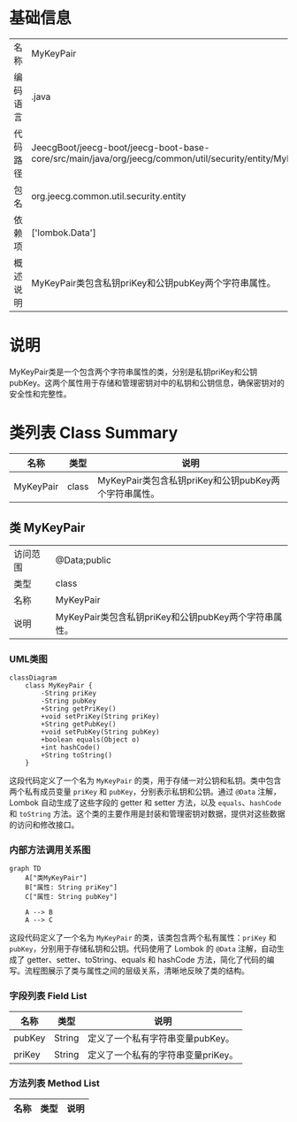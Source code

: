 # 基础信息

|      |      |
|------|------|
| 名称 | MyKeyPair |
| 编码语言 | .java |
| 代码路径 | JeecgBoot/jeecg-boot/jeecg-boot-base-core/src/main/java/org/jeecg/common/util/security/entity/MyKeyPair.java |
| 包名 | org.jeecg.common.util.security.entity |
| 依赖项 | ['lombok.Data'] |
| 概述说明 | MyKeyPair类包含私钥priKey和公钥pubKey两个字符串属性。 |

# 说明

MyKeyPair类是一个包含两个字符串属性的类，分别是私钥priKey和公钥pubKey。这两个属性用于存储和管理密钥对中的私钥和公钥信息，确保密钥对的安全性和完整性。

# 类列表 Class Summary

| 名称   | 类型  | 说明 |
|-------|------|-------------|
| MyKeyPair | class | MyKeyPair类包含私钥priKey和公钥pubKey两个字符串属性。 |



## 类 MyKeyPair

|      |      |
|------|------|
| 访问范围 | @Data;public |
| 类型 | class |
| 名称 | MyKeyPair |
| 说明 | MyKeyPair类包含私钥priKey和公钥pubKey两个字符串属性。 |


### UML类图

```mermaid
classDiagram
    class MyKeyPair {
        -String priKey
        -String pubKey
        +String getPriKey()
        +void setPriKey(String priKey)
        +String getPubKey()
        +void setPubKey(String pubKey)
        +boolean equals(Object o)
        +int hashCode()
        +String toString()
    }
```

这段代码定义了一个名为 `MyKeyPair` 的类，用于存储一对公钥和私钥。类中包含两个私有成员变量 `priKey` 和 `pubKey`，分别表示私钥和公钥。通过 `@Data` 注解，Lombok 自动生成了这些字段的 getter 和 setter 方法，以及 `equals`、`hashCode` 和 `toString` 方法。这个类的主要作用是封装和管理密钥对数据，提供对这些数据的访问和修改接口。


### 内部方法调用关系图

```mermaid
graph TD
    A["类MyKeyPair"]
    B["属性: String priKey"]
    C["属性: String pubKey"]

    A --> B
    A --> C
```

这段代码定义了一个名为 `MyKeyPair` 的类，该类包含两个私有属性：`priKey` 和 `pubKey`，分别用于存储私钥和公钥。代码使用了 Lombok 的 `@Data` 注解，自动生成了 getter、setter、toString、equals 和 hashCode 方法，简化了代码的编写。流程图展示了类与属性之间的层级关系，清晰地反映了类的结构。

### 字段列表 Field List

| 名称  | 类型  | 说明 |
|-------|-------|------|
| pubKey | String | 定义了一个私有字符串变量pubKey。 |
| priKey | String | 定义了一个私有的字符串变量priKey。 |

### 方法列表 Method List

| 名称  | 类型  | 说明 |
|-------|-------|------|




